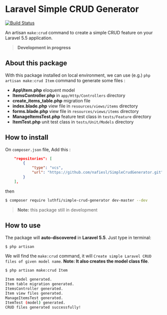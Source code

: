 # Laravel Simple CRUD Generator
[![Build Status](https://travis-ci.org/nafiesl/SimpleCrudGenerator.svg?branch=master)](https://travis-ci.org/nafiesl/SimpleCrudGenerator)

An artisan `make:crud` command to create a simple CRUD feature on your Laravel 5.5 application.

> **Development in progress**

## About this package
With this package installed on local environment, we can use (e.g.) `php artisan make:crud Item` command to generate some files :
- **App\Item.php** eloquent model
- **ItemsController.php** in `app/Http/Controllers` directory
- **create_items_table.php** migration file
- **index.blade.php** view file in `resources/views/items` directory
- **forms.blade.php** view file in `resources/views/items` directory
- **ManageItemsTest.php** feature test class in `tests/Feature` directory
- **ItemTest.php** unit test class in `tests/Unit/Models` directory

## How to install
On `composer.json` file, Add this :

```json
    "repositories": [
        {
            "type": "vcs",
            "url": "https://github.com/nafiesl/SimpleCrudGenerator.git"
        }
    ],
```
then

```bash
$ composer require luthfi/simple-crud-generator dev-master --dev
```

> **Note:** this package still in development

## How to use
The package will **auto-discovered** in **Laravel 5.5**. Just type in terminal:

```bash
$ php artisan
```

We will find the `make:crud` command, it will `Create simple Laravel CRUD files of given model name`.
**Note: It also creates the model class file**.

```bash
$ php artisan make:crud Item

Item model generated.
Item table migration generated.
ItemsController generated.
Item view files generated.
ManageItemsTest generated.
ItemTest (model) generated.
CRUD files generated successfully!
```